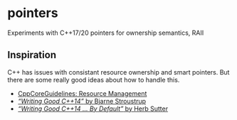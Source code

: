 # pointers
 Experiments with C++17/20 pointers for ownership semantics, RAII

## Inspiration
C++ has issues with consistant resource ownership and smart pointers.
But there are some really good ideas about how to handle this.
- [CppCoreGuidelines: Resource Management](https://isocpp.github.io/CppCoreGuidelines/CppCoreGuidelines#S-resource)
- [_“Writing Good C++14”_ by Bjarne Stroustrup](https://isocpp.org/blog/2015/09/stroustrup-cppcon15-keynote)
- [_“Writing Good C++14 … By Default”_ by Herb Sutter](https://isocpp.org/blog/2015/09/sutter-cppcon15-day2plenary)
